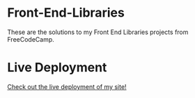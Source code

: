 # Front-End-Libraries
These are the solutions to my Front End Libraries projects from FreeCodeCamp.

<h1>Live Deployment</h1>
<a href="https://landonlloyd.github.io/Front-End-Libraries/"><p>Check out the live deployment of my site!</p></a>
